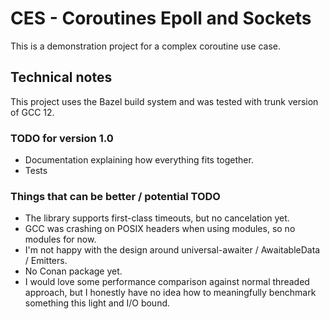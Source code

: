 # CES - Coroutines Epoll and Sockets

This is a demonstration project for a complex coroutine use case.

## Technical notes

This project uses the Bazel build system and was tested with trunk version of GCC 12.

### TODO for version 1.0

- Documentation explaining how everything fits together.
- Tests

### Things that can be better / potential TODO

- The library supports first-class timeouts, but no cancelation yet.
- GCC was crashing on POSIX headers when using modules, so no modules for now.
- I'm not happy with the design around universal-awaiter / AwaitableData / Emitters.
- No Conan package yet.
- I would love some performance comparison against normal threaded approach, but I honestly have no idea how to meaningfully benchmark something this light and I/O bound.
